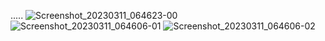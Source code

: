 .....
![Screenshot_20230311_064623-00](https://user-images.githubusercontent.com/94763660/225659673-f8bbdda8-cd46-4014-a912-7ba5ab4c8a1e.png)
![Screenshot_20230311_064606-01](https://user-images.githubusercontent.com/94763660/225659743-60532397-ece6-42fa-a051-c07c1a42dc9a.png)
![Screenshot_20230311_064606-02](https://user-images.githubusercontent.com/94763660/225659769-a8b627d7-4733-4d4e-8a7d-248e79c1ce4a.png)
